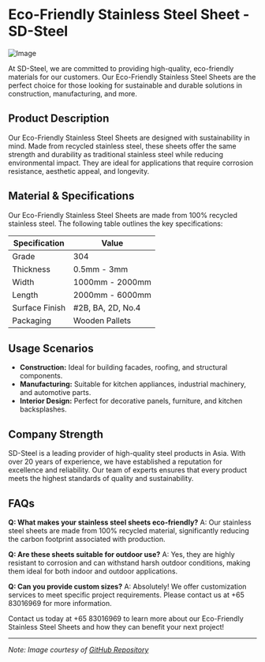 # Eco-Friendly Stainless Steel Sheet - SD-Steel

![Image](https://github.com/user-attachments/assets/2567258e-e124-4816-932d-1809bd27ef0b)

At SD-Steel, we are committed to providing high-quality, eco-friendly materials for our customers. Our Eco-Friendly Stainless Steel Sheets are the perfect choice for those looking for sustainable and durable solutions in construction, manufacturing, and more.

## Product Description
Our Eco-Friendly Stainless Steel Sheets are designed with sustainability in mind. Made from recycled stainless steel, these sheets offer the same strength and durability as traditional stainless steel while reducing environmental impact. They are ideal for applications that require corrosion resistance, aesthetic appeal, and longevity.

## Material & Specifications
Our Eco-Friendly Stainless Steel Sheets are made from 100% recycled stainless steel. The following table outlines the key specifications:

| Specification        | Value                    |
|----------------------|--------------------------|
| Grade                | 304                      |
| Thickness            | 0.5mm - 3mm              |
| Width                | 1000mm - 2000mm          |
| Length               | 2000mm - 6000mm          |
| Surface Finish       | #2B, BA, 2D, No.4        |
| Packaging           | Wooden Pallets           |

## Usage Scenarios
- **Construction:** Ideal for building facades, roofing, and structural components.
- **Manufacturing:** Suitable for kitchen appliances, industrial machinery, and automotive parts.
- **Interior Design:** Perfect for decorative panels, furniture, and kitchen backsplashes.

## Company Strength
SD-Steel is a leading provider of high-quality steel products in Asia. With over 20 years of experience, we have established a reputation for excellence and reliability. Our team of experts ensures that every product meets the highest standards of quality and sustainability.

## FAQs
**Q: What makes your stainless steel sheets eco-friendly?**
A: Our stainless steel sheets are made from 100% recycled material, significantly reducing the carbon footprint associated with production.

**Q: Are these sheets suitable for outdoor use?**
A: Yes, they are highly resistant to corrosion and can withstand harsh outdoor conditions, making them ideal for both indoor and outdoor applications.

**Q: Can you provide custom sizes?**
A: Absolutely! We offer customization services to meet specific project requirements. Please contact us at +65 83016969 for more information.

Contact us today at +65 83016969 to learn more about our Eco-Friendly Stainless Steel Sheets and how they can benefit your next project!

---

*Note: Image courtesy of [GitHub Repository](https://github.com/user-attachments/assets/2567258e-e124-4816-932d-1809bd27ef0b)*